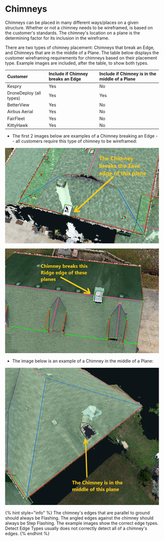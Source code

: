 # Chimneys

Chimneys can be placed in many different ways/places on a given structure. Whether or not a chimney needs to be wireframed, is based on the customer's standards. The chimney's location on a plane is the determining factor for its inclusion in the wireframe.

There are two types of chimney placement: Chimneys that break an Edge, and Chimneys that are in the middle of a Plane. The table below displays the customer wireframing requirements for chimneys based on their placement type. Example images are included, after the table, to show both types. 

| Customer | Include if Chimney breaks an Edge | Include if Chimney is in the middle of a Plane |
| :--- | :--- | :--- |
| Kespry | Yes | No |
| DroneDeploy \(all types\) | Yes | Yes |
| BetterView | Yes | No |
| Airbus Aerial | Yes | No |
| FairFleet | Yes | No |
| KittyHawk | Yes | No |

* The first 2 images below are examples of a Chimney breaking an Edge -- all customers require this type of chimney to be wireframed:

![](../.gitbook/assets/chimney-breaks-an-edge.png)

![](../.gitbook/assets/chimney-breaks-a-ridge.png)

* The image below is an example of a Chimney in the middle of a Plane:

![](../.gitbook/assets/chimney-in-the-middle-of-plane.png)

{% hint style="info" %}
The chimney's edges that are parallel to ground should always be Flashing. The angled edges against the chimney should always be Step Flashing. The example images show the correct edge types. Detect Edge Types usually does not correctly detect all of a chimney's edges.
{% endhint %}

